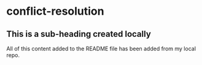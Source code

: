 # conflict-resolution
## This is a sub-heading created locally

All of this content added to the README file has been added from my local repo.